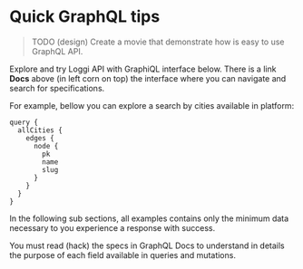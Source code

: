 # Quick GraphQL tips

> TODO (design) Create a movie that demonstrate how is easy to use GraphQL API.

Explore and try Loggi API with GraphiQL interface below. There is a link **Docs** above (in left corn on top) the interface where you can navigate and search for specifications.

For example, bellow you can explore a search by cities available in platform:

```graphiql
query {
  allCities {
    edges {
      node {
        pk
        name
        slug
      }
    }
  }
}
```

In the following sub sections, all examples contains only the minimum data necessary to you experience a response with success.

You must read (hack) the specs in GraphQL Docs to understand in details the purpose of each field available in queries and mutations.
